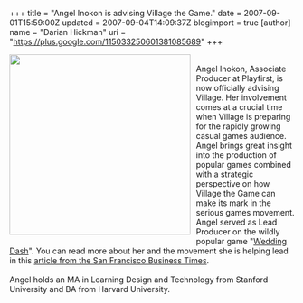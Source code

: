 +++
title = "Angel Inokon is advising Village the Game."
date = 2007-09-01T15:59:00Z
updated = 2007-09-04T14:09:37Z
blogimport = true 
[author]
	name = "Darian Hickman"
	uri = "https://plus.google.com/115033250601381085689"
+++

<a onblur="try {parent.deselectBloggerImageGracefully();} catch(e) {}" href="http://cll.bizjournals.com/story_image/84184-300-0.jpg?rev=2"><img style="margin: 0pt 10px 10px 0pt; float: left; cursor: pointer; width: 320px;" src="http://cll.bizjournals.com/story_image/84184-300-0.jpg?rev=2" alt="" border="0" /></a><br /><span class="sg">Angel Inokon, Associate Producer at Playfirst, is now officially advising Village. Her involvement comes at a crucial time when Village is preparing for the rapidly growing casual games audience. Angel brings great insight into the production of popular games combined with a strategic perspective on how Village the Game can make its mark in the serious games movement. Angel served as Lead Producer on the wildly popular game "<a href="http://www.playfirst.com/game/weddingdash" target="_blank" onclick="return top.js.OpenExtLink(window,event,this)">Wedding Dash</a>".  You can read more about her and the movement she is helping lead in this <a href="http://sanfrancisco.bizjournals.com/sanfrancisco/stories/2007/05/28/story17.html?jst=pn_pn_lk#1" target="_blank" onclick="return top.js.OpenExtLink(window,event,this)"> article from the San Francisco Business Times</a>.</span><br /><br />Angel holds an MA in Learning Design and Technology from Stanford University and BA from Harvard University.
